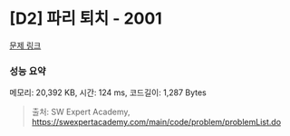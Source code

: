 # [D2] 파리 퇴치 - 2001 

[문제 링크](https://swexpertacademy.com/main/code/problem/problemDetail.do?contestProbId=AV5PzOCKAigDFAUq) 

### 성능 요약

메모리: 20,392 KB, 시간: 124 ms, 코드길이: 1,287 Bytes



> 출처: SW Expert Academy, https://swexpertacademy.com/main/code/problem/problemList.do